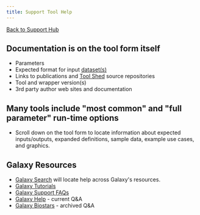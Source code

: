 ```yaml
---
title: Support Tool Help
---
```

[Back to Support Hub](/src/support/index.md)

## Documentation is on the tool form itself


* Parameters
* Expected format for input [dataset(s)](/src/learn/managing-datasets/index.md)
* Links to publications and [Tool Shed](/src/toolshed/index.md) source repositories
* Tool and wrapper version(s)
* 3rd party author web sites and documentation

## Many tools include "most common" and "full parameter" run-time options

* Scroll down on the tool form to locate information about expected inputs/outputs, expanded definitions, sample data, example use cases, and graphics.

## Galaxy Resources

* [Galaxy Search](/src/search/index.md) will locate help across Galaxy's resources.
* [Galaxy Tutorials](/src/learn/index.md)
* [Galaxy Support FAQs](/src/support/index.md)
* [Galaxy Help](https://help.galaxyproject.org/) - current Q&A
* [Galaxy Biostars](https://biostar.usegalaxy.org) - archived Q&A



